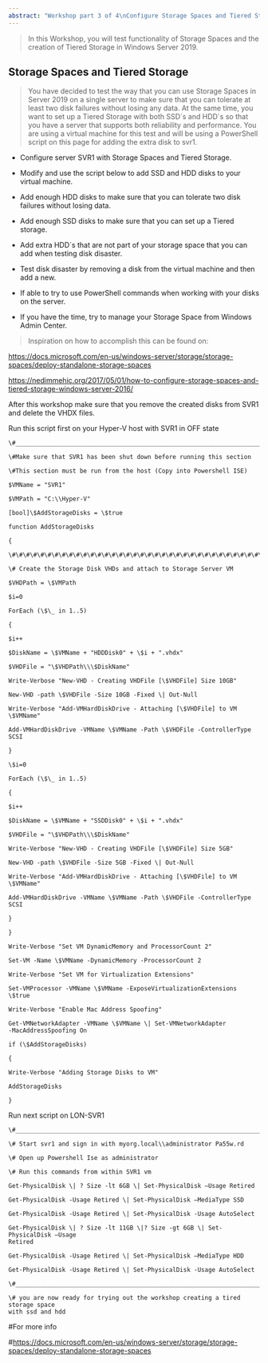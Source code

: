```yaml
---
abstract: "Workshop part 3 of 4\nConfigure Storage Spaces and Tiered Storage Windows Server 2019"
---
```


>   In this Workshop, you will test functionality of Storage Spaces and the
>   creation of Tiered Storage in Windows Server 2019.

Storage Spaces and Tiered Storage
---------------------------------

>   You have decided to test the way that you can use Storage Spaces in Server
>   2019 on a single server to make sure that you can tolerate at least two disk
>   failures without losing any data. At the same time, you want to set up a
>   Tiered Storage with both SSD´s and HDD´s so that you have a server that
>   supports both reliability and performance. You are using a virtual machine
>   for this test and will be using a PowerShell script on this page for adding
>   the extra disk to svr1.

-   Configure server SVR1 with Storage Spaces and Tiered Storage.

-   Modify and use the script below to add SSD and HDD disks to your virtual
    machine.

-   Add enough HDD disks to make sure that you can tolerate two disk failures
    without losing data.

-   Add enough SSD disks to make sure that you can set up a Tiered storage.

-   Add extra HDD´s that are not part of your storage space that you can add
    when testing disk disaster.

-   Test disk disaster by removing a disk from the virtual machine and then add
    a new.

-   If able to try to use PowerShell commands when working with your disks on
    the server.

-   If you have the time, try to manage your Storage Space from Windows Admin
    Center.

>   Inspiration on how to accomplish this can be found on:

<https://docs.microsoft.com/en-us/windows-server/storage/storage-spaces/deploy-standalone-storage-spaces>

<https://nedimmehic.org/2017/05/01/how-to-configure-storage-spaces-and-tiered-storage-windows-server-2016/>

After this workshop make sure that you remove the created disks from SVR1 and
delete the VHDX files.

Run this script first on your Hyper-V host with SVR1 in OFF state

	\#_____________________________________________________________________________________\_

	\#Make sure that SVR1 has been shut down before running this section

	\#This section must be run from the host (Copy into Powershell ISE)

	$VMName = "SVR1"

	$VMPath = "C:\\Hyper-V"

	[bool]\$AddStorageDisks = \$true

	function AddStorageDisks

	{

	\#\#\#\#\#\#\#\#\#\#\#\#\#\#\#\#\#\#\#\#\#\#\#\#\#\#\#\#\#\#\#\#\#\#\#\#\#\#\#\#\#\#\#\#\#\#\#\#\#\#\#\#\#\#\#\#\#\#\#\#\#\#\#

	\# Create the Storage Disk VHDs and attach to Storage Server VM

	$VHDPath = \$VMPath

	$i=0

	ForEach (\$\_ in 1..5)

	{

	$i++

	$DiskName = \$VMName + "HDDDisk0" + \$i + ".vhdx"

	$VHDFile = "\$VHDPath\\\$DiskName"

	Write-Verbose "New-VHD - Creating VHDFile [\$VHDFile] Size 10GB"

	New-VHD -path \$VHDFile -Size 10GB -Fixed \| Out-Null

	Write-Verbose "Add-VMHardDiskDrive - Attaching [\$VHDFile] to VM \$VMName"

	Add-VMHardDiskDrive -VMName \$VMName -Path \$VHDFile -ControllerType SCSI

	}

	\$i=0

	ForEach (\$\_ in 1..5)

	{

	$i++

	$DiskName = \$VMName + "SSDDisk0" + \$i + ".vhdx"

	$VHDFile = "\$VHDPath\\\$DiskName"

	Write-Verbose "New-VHD - Creating VHDFile [\$VHDFile] Size 5GB"

	New-VHD -path \$VHDFile -Size 5GB -Fixed \| Out-Null

	Write-Verbose "Add-VMHardDiskDrive - Attaching [\$VHDFile] to VM \$VMName"

	Add-VMHardDiskDrive -VMName \$VMName -Path \$VHDFile -ControllerType SCSI

	}

	}

	Write-Verbose "Set VM DynamicMemory and ProcessorCount 2"

	Set-VM -Name \$VMName -DynamicMemory -ProcessorCount 2

	Write-Verbose "Set VM for Virtualization Extensions"

	Set-VMProcessor -VMName \$VMName -ExposeVirtualizationExtensions \$true

	Write-Verbose "Enable Mac Address Spoofing"

	Get-VMNetworkAdapter -VMName \$VMName \| Set-VMNetworkAdapter
	-MacAddressSpoofing On

	if (\$AddStorageDisks)

	{

	Write-Verbose "Adding Storage Disks to VM"

	AddStorageDisks

	}
	
Run next script on LON-SVR1

	\#_____________________________________________________________________________\_

	\# Start svr1 and sign in with myorg.local\\administrator Pa55w.rd

	\# Open up Powershell Ise as administrator

	\# Run this commands from within SVR1 vm

	Get-PhysicalDisk \| ? Size -lt 6GB \| Set-PhysicalDisk –Usage Retired

	Get-PhysicalDisk -Usage Retired \| Set-PhysicalDisk –MediaType SSD

	Get-PhysicalDisk -Usage Retired \| Set-PhysicalDisk -Usage AutoSelect

	Get-PhysicalDisk \| ? Size -lt 11GB \|? Size -gt 6GB \| Set-PhysicalDisk –Usage
	Retired

	Get-PhysicalDisk -Usage Retired \| Set-PhysicalDisk –MediaType HDD

	Get-PhysicalDisk -Usage Retired \| Set-PhysicalDisk -Usage AutoSelect

	\#_____________________________________________________________________________\_

	\# you are now ready for trying out the workshop creating a tired storage space
	with ssd and hdd

\#For more info

\#https://docs.microsoft.com/en-us/windows-server/storage/storage-spaces/deploy-standalone-storage-spaces
